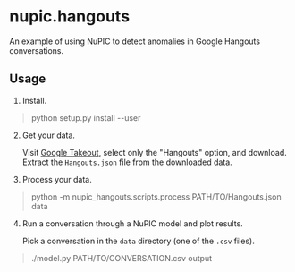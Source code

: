 # nupic.hangouts
An example of using NuPIC to detect anomalies in Google Hangouts conversations.

## Usage

1. Install.

> python setup.py install --user

2. Get your data.

    Visit [Google Takeout](https://www.google.com/settings/takeout), select only the "Hangouts" option, and download.
    Extract the `Hangouts.json` file from the downloaded data.

3. Process your data.

> python -m nupic_hangouts.scripts.process PATH/TO/Hangouts.json data

4. Run a conversation through a NuPIC model and plot results.

   Pick a conversation in the `data` directory (one of the `.csv` files).

>  ./model.py PATH/TO/CONVERSATION.csv output
